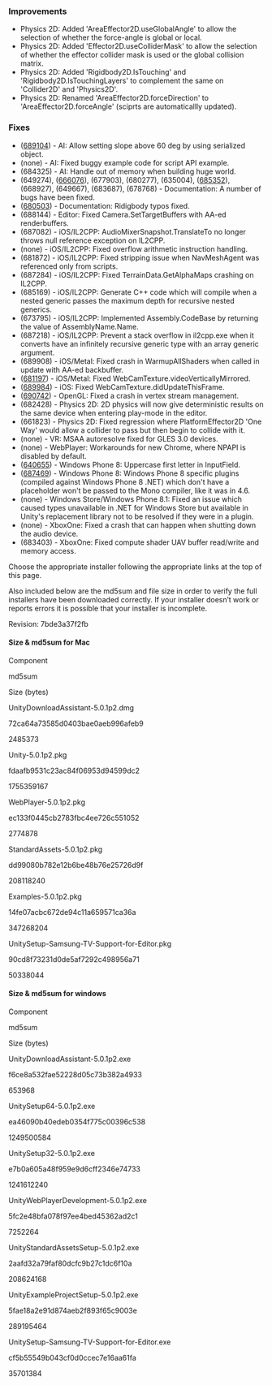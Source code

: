 ### Improvements

*   Physics 2D: Added 'AreaEffector2D.useGlobalAngle' to allow the selection of whether the force-angle is global or local.
*   Physics 2D: Added 'Effector2D.useColliderMask' to allow the selection of whether the effector collider mask is used or the global collision matrix.
*   Physics 2D: Added 'Rigidbody2D.IsTouching' and 'Rigidbody2D.IsTouchingLayers' to complement the same on 'Collider2D' and 'Physics2D'.
*   Physics 2D: Renamed 'AreaEffector2D.forceDirection' to 'AreaEffector2D.forceAngle' (sciprts are automaticallly updated).

### Fixes

*   ([689104](http://issuetracker.unity3d.com/issues/navmesh-slope-is-clamped-to-60-since-unity-5)) - AI: Allow setting slope above 60 deg by using serialized object.
*   (none) - AI: Fixed buggy example code for script API example.
*   (684325) - AI: Handle out of memory when building huge world.
*   (649274), ([666076](http://issuetracker.unity3d.com/issues/outdated-image)), (677903), (680277), (635004), ([685352](http://issuetracker.unity3d.com/issues/webgl-documentation-issues)), (668927), (649667), (683687), (678768) - Documentation: A number of bugs have been fixed.
*   ([680503](http://issuetracker.unity3d.com/issues/navmesh-slope-is-clamped-to-60-since-unity-5)) - Documentation: Ridigbody typos fixed.
*   (688144) - Editor: Fixed Camera.SetTargetBuffers with AA-ed renderbuffers.
*   (687082) - iOS/IL2CPP: AudioMixerSnapshot.TranslateTo no longer throws null reference exception on IL2CPP.
*   (none) - iOS/IL2CPP: Fixed overflow arithmetic instruction handling.
*   (681872) - iOS/IL2CPP: Fixed stripping issue when NavMeshAgent was referenced only from scripts.
*   (687284) - iOS/IL2CPP: Fixed TerrainData.GetAlphaMaps crashing on IL2CPP.
*   (685169) - iOS/IL2CPP: Generate C++ code which will compile when a nested generic passes the maximum depth for recursive nested generics.
*   (673795) - iOS/IL2CPP: Implemented Assembly.CodeBase by returning the value of AssemblyName.Name.
*   (687218) - iOS/IL2CPP: Prevent a stack overflow in il2cpp.exe when it converts have an infinitely recursive generic type with an array generic argument.
*   (689908) - iOS/Metal: Fixed crash in WarmupAllShaders when called in update with AA-ed backbuffer.
*   ([681197](http://issuetracker.unity3d.com/issues/webcamtexture-is-always-vertically-mirrored-on-metal-ios-builds)) - iOS/Metal: Fixed WebCamTexture.videoVerticallyMirrored.
*   ([689984](http://issuetracker.unity3d.com/issues/webcamtexture-dot-didupdatethisframe-not-working-on-ios)) - iOS: Fixed WebCamTexture.didUpdateThisFrame.
*   ([690742](http://issuetracker.unity3d.com/issues/frequent-crashes-in-opengl)) - OpenGL: Fixed a crash in vertex stream management.
*   (682428) - Physics 2D: 2D physics will now give deterministic results on the same device when entering play-mode in the editor.
*   (661823) - Physics 2D: Fixed regression where PlatformEffector2D 'One Way' would allow a collider to pass but then begin to collide with it.
*   (none) - VR: MSAA autoresolve fixed for GLES 3.0 devices.
*   (none) - WebPlayer: Workarounds for new Chrome, where NPAPI is disabled by default.
*   ([640655](http://issuetracker.unity3d.com/issues/first-letter-written-into-input-field-is-not-capitalized-on-wp8)) - Windows Phone 8: Uppercase first letter in InputField.
*   ([687469](http://issuetracker.unity3d.com/issues/plugins-wp8-plugin-throws-a-cryptic-error-on-build)) - Windows Phone 8: Windows Phone 8 specific plugins (compiled against Windows Phone 8 .NET) which don't have a placeholder won't be passed to the Mono compiler, like it was in 4.6.
*   (none) - Windows Store/Windows Phone 8.1: Fixed an issue which caused types unavailable in .NET for Windows Store but available in Unity's replacement library not to be resolved if they were in a plugin.
*   (none) - XboxOne: Fixed a crash that can happen when shutting down the audio device.
*   (683403) - XboxOne: Fixed compute shader UAV buffer read/write and memory access.

Choose the appropriate installer following the appropriate links at the top of this page.

Also included below are the md5sum and file size in order to verify the full installers have been downloaded correctly. If your installer doesn’t work or reports errors it is possible that your installer is incomplete.

Revision: 7bde3a37f2fb

#### Size & md5sum for Mac

Component

md5sum

Size (bytes)

UnityDownloadAssistant-5.0.1p2.dmg

72ca64a73585d0403bae0aeb996afeb9

2485373

Unity-5.0.1p2.pkg

fdaafb9531c23ac84f06953d94599dc2

1755359167

WebPlayer-5.0.1p2.pkg

ec133f0445cb2783fbc4ee726c551052

2774878

StandardAssets-5.0.1p2.pkg

dd99080b782e12b6be48b76e25726d9f

208118240

Examples-5.0.1p2.pkg

14fe07acbc672de94c11a659571ca36a

347268204

UnitySetup-Samsung-TV-Support-for-Editor.pkg

90cd8f73231d0de5af7292c498956a71

50338044

#### Size & md5sum for windows

Component

md5sum

Size (bytes)

UnityDownloadAssistant-5.0.1p2.exe

f6ce8a532fae52228d05c73b382a4933

653968

UnitySetup64-5.0.1p2.exe

ea46090b40edeb0354f775c00396c538

1249500584

UnitySetup32-5.0.1p2.exe

e7b0a605a48f959e9d6cff2346e74733

1241612240

UnityWebPlayerDevelopment-5.0.1p2.exe

5fc2e48bfa078f97ee4bed45362ad2c1

7252264

UnityStandardAssetsSetup-5.0.1p2.exe

2aafd32a79faf80dcfc9b27c1dc6f10a

208624168

UnityExampleProjectSetup-5.0.1p2.exe

5fae18a2e91d874aeb2f893f65c9003e

289195464

UnitySetup-Samsung-TV-Support-for-Editor.exe

cf5b55549b043cf0d0ccec7e16aa61fa

35701384